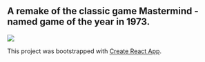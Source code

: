 ## A remake of the classic game Mastermind - named game of the year in 1973.

![](https://i.imgur.com/PiUfUbD.png)

This project was bootstrapped with [Create React App](https://github.com/facebook/create-react-app).
